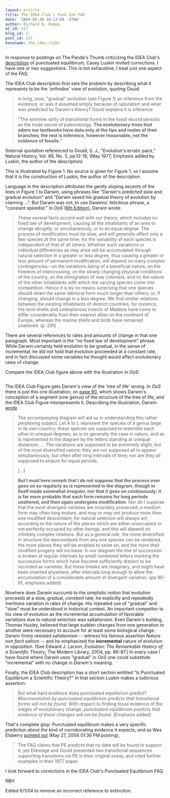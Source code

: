 ```yaml
---
layout: article
title: The IDEA Club's Punk Eek FAQ
date: '2004-05-30 16:13:04 -0700'
author: Richard B. Hoppe
mt_id: 217
blog_id: 2
post_id: 217
basename: the_idea_clubs
---
```

In response to postings on The Panda's Thumb criticizing the IDEA Club's [description](http://acs.ucsd.edu/~idea/punceq.htm) of punctuated equilibirum, Casey Luskin invited corrections.  I have one or two suggestions.  This is not exhaustive; I treat just one aspect of the FAQ.

The IDEA Club description first sets the problem by describing what it represents to be the 'orthodox' view of evolution, quoting Gould

> Is long, slow, "gradual" evolution (see Figure 1) an inference from the evidence, or was it assumed simply because of naturalism and what was predicted by Darwin's theory? Gould explains it is inference:
> 
> "The extreme rarity of transitional forms in the fossil record persists as the trade secret of paleontology. **The evolutionary trees that adorn our textbooks have data only at the tips and nodes of their branches; the rest is inference, however reasonable, not the evidence of fossils.**" 

(Internal quotation referenced to Gould, S. J., "Evolution's erratic pace," Natural History, Vol. 86, No. 5, pp.12-16, (May 1977; Emphasis added by Luskin, the author of the description)

<img src="http://acs.ucsd.edu/~idea/gradualism.gif" alt="" style="float:left;" />This is illustrated by Figure 1.  No source is given for Figure 1, so I assume that it is the construction of Luskin, the author of the description.

Language in the description attributes the gently sloping ascents of the lines in Figure 1 to Darwin, using phrases like "Darwin's predicted slow and gradual evolution" and "Darwin saved his gradual theory of evolution by claiming ...".  But Darwin was not, to use Dawkins' felicitous phrase, a "constant speedist."  In _OoS_ ([6th Edition)](http://pages.britishlibrary.net/charles.darwin/texts/origin_6th/origin6th_11.html), Darwin wrote:

> These several facts accord well with our theory, which includes no fixed law of development, causing all the inhabitants of an area to change abruptly, or simultaneously, or to an equal degree. The process of modification must be slow, and will generally affect only a few species at the same time; for the variability of each species is independent of that of all others. Whether such variations or individual differences as may arise will be accumulated through natural selection in a greater or less degree, thus causing a greater or less amount of permanent modification, will depend on many complex contingencies--on the variations being of a beneficial nature, on the freedom of intercrossing, on the slowly changing physical conditions of the country, on the immigration of new colonists, and on the nature of the other inhabitants with which the varying species come into competition. Hence it is by no means surprising that one species should retain the same identical form much longer than others; or, if changing, should change in a less degree. We find similar relations between the existing inhabitants of distinct countries; for instance, the land-shells and coleopterous insects of Madeira have come to differ considerably from their nearest allies on the continent of Europe, whereas the marine shells and birds have remained unaltered. (p. 291)

There are several references to rates and amounts of change in that one paragraph.  Most important is the "no fixed law of development" phrase.  While Darwin certainly held evolution to be gradual, in the sense of incremental, he did not hold that evolution proceeded at a constant rate, and in fact discussed some variables he thought would affect evolutionary rates of change.

Compare the IDEA Club figure above with the illustration in _OoS_:

<img src="http://my.sota-oh.com/~rbh/test/Darwin2.jpg" alt="" />

The IDEA Club Figure gets Darwin's view of the 'tree of life' wrong.  In _OoS_ there is just this one illustration, on [page 90](http://pages.britishlibrary.net/charles.darwin/texts/origin_6th/origin6th_04.html), which shows Darwin's conception of a segment (one genus) of the structure of the tree of life, and the IDEA Club Figure misrepresents it.  Describing the illustration, Darwin [wrote](http://pages.britishlibrary.net/charles.darwin/texts/origin_6th/origin6th_04.html)

> The accompanying diagram will aid us in understanding this rather perplexing subject. Let A to L represent the species of a genus large in its own country; these species are supposed to resemble each other in unequal degrees, as is so generally the case in nature, and as is represented in the diagram by the letters standing at unequal distances. ... The variations are supposed to be extremely slight, but of the most diversified nature; they are not supposed all to appear simultaneously, but often after long intervals of time; nor are they all supposed to endure for equal periods.
> 
> \[...\]
> 
> **But I must here remark that I do not suppose that the process ever goes on so regularly as is represented in the diagram, though in itself made somewhat irregular, nor that it goes on continuously; it is far more probable that each form remains for long periods unaltered, and then again undergoes modification**. Nor do I suppose that the most divergent varieties are invariably preserved; a medium form may often long endure, and may or may not produce more than one modified descendant; for natural selection will always act according to the nature of the places which are either unoccupied or not perfectly occupied by other beings; and this will depend on infinitely complex relations. But as a general rule, the more diversified in structure the descendants from any one species can be rendered, the more places they will be enabled to seize on, and the more their modified progeny will increase. In our diagram the line of succession is broken at regular intervals by small numbered letters marking the successive forms which have become sufficiently distinct to be recorded as varieties. But these breaks are imaginary, and might have been inserted anywhere, after intervals long enough to allow the accumulation of a considerable amount of divergent variation.  (pp 90-91, emphasis added)

Nowhere does Darwin succumb to the simplistic notion that evolution proceeds at a slow, gradual, _constant_ rate; he explicitly and repeatedly mentions variation in rates of change.  His repeated use of "gradual" and "slow" must be understood in historical context.  An important competitor to his view of evolution as the incremental accumulation of favorable variations due to natural selection was saltationism.  Even Darwin's bulldog, Thomas Huxley, believed that large sudden changes from one generation to another were necessary to account for at least some biological change.  Darwin firmly resisted saltationism -- witness his famous assertion _Nature non facit saltum_ -- and he emphasized the **incremental** nature of evolution in opposition.  (See Edward J. Larson, _Evolution: The Remarkable History of a Scientific Theory_, The Modern Library, 2004, pp. 86-87.)  In every case I have found where Darwin uses "gradual" in _OoS_ one could substitute "incremental" with no change in _Darwin's_ meaning.

Finally, the IDEA Club description has a short section entitled "Is Punctuated Equilibrium a Scientific Theory?"  In that section Luskin makes a ludicrous assertion:

>  But what hard evidence does punctuated equilibrium predict? _Macroevolution by punctuated equilibrium predicts that transitional forms will not be found_. With respect to finding fossil evidence of the stages of evolutionary change, _punctuated equilibrium predicts that evidence of these changes will not be found_. (Emphasis added)

That's complete glop.  Punctuated equilibrum makes a very specific prediction about the kind of corroborating evidence it expects, and as Wes Elsberry [pointed out](http://www.pandasthumb.org/pt-archives/000235.html) (May 27, 2004 01:36 PM posting), 

> The FAQ claims that PE predicts that no data will be found to support it, yet Eldredge and Gould presented two transitional sequences supporting transitions via PE in their original essay, and cited further examples in their 1977 paper.

I look forward to corrections in the IDEA Club's Punctuated Equilibrium FAQ.

RBH

Edited 6/1/04 to remove an incorrect reference to extinction.
